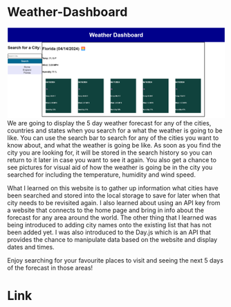# Weather-Dashboard
![alt text](<Weather Dashboard screenshot.png>)
We are going to display the 5 day weather forecast for any of the cities, countries and states when you search for a what the weather is going to be like.
You can use the search bar to search for any of the cities you want to know about, and what the weather is going be like. As soon as you find the city you are looking for, it will be stored in the search history so you can return to it later in case you want to see it again. You also get a chance to see pictures for visual aid of how the weather is going be in the city you searched for including the temperature, humidity and wind speed.

What I learned on this website is to gather up information what cities have been searched and stored into the local storage to save for later when that city needs to be revisited again. I also learned about using an API key from a website that connects to the home page and bring in info about the forecast for any area around the world. The other thing that I learned was being introduced to adding city names onto the existing list that has not been added yet. I was also introduced to the Day.js which is an API that provides the chance to manipulate data based on the website and display dates and times.

Enjoy searching for your favourite places to visit and seeing the next 5 days of the forecast in those areas! 
# Link